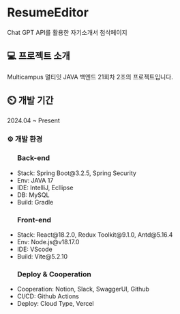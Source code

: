 # ResumeEditor

Chat GPT API를 활용한 자기소개서 첨삭페이지

## 💻 프로젝트 소개

Multicampus 멀티잇 JAVA 백엔드 21회차 2조의 프로젝트입니다.

## ⏲️ 개발 기간

2024.04 ~ Present

### ⚙️ 개발 환경

<ul>
  <h3>Back-end</h3>
  <li>
    Stack: Spring Boot@3.2.5, Spring Security 
  </li>
  <li>
    Env: JAVA 17
  </li>
  <li>
    IDE: IntelliJ, Ecllipse
  </li>
  <li>
    DB: MySQL
  </li>
  <li>
    Build: Gradle
  </li>
</ul>

<ul>
  <h3>Front-end</h3>
  <li>
    Stack: React@18.2.0, Redux Toolkit@9.1.0, Antd@5.16.4
  </li>
  <li>
    Env: Node.js@v18.17.0
  </li>
  <li>
    IDE: VScode
  </li>
  <li>
    Build: Vite@5.2.10
  </li>
</ul>
<ul>
  <h3>Deploy & Cooperation</h3>
  <li>Cooperation: Notion, Slack, SwaggerUI, Github</li>
  <li>CI/CD: Github Actions</li>
  <li>Deploy: Cloud Type, Vercel</li>
</ul>
</ul>
